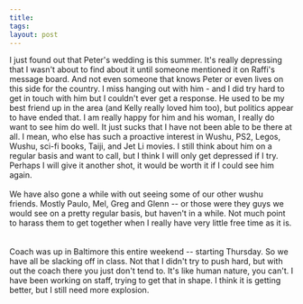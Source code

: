 ```yaml
---
title: 
tags: 
layout: post
---
```

I just found out that Peter's wedding is this summer.  It's really depressing that I wasn't about to find about it until someone mentioned it on Raffi's message board.  And not even someone that knows Peter or even lives on this side for the country.  I miss hanging out with him - and I did try hard to get in touch with him but I couldn't ever get a response.  He used to be my best friend up in the area (and Kelly really loved him too), but politics appear to have ended that.  I am really happy for him and his woman, I really do want to see him do well.  It just sucks that I have not been able to be there at all.  I mean, who else has such a proactive interest in Wushu, PS2, Legos, Wushu, sci-fi books, Taiji, and Jet Li movies.  I still think about him on a regular basis and want to call, but I think I will only get depressed if I try.  Perhaps I will give it another shot, it would be worth it if I could see him again.<br /><br />We have also gone a while with out seeing some of our other wushu friends.  Mostly Paulo, Mel, Greg and Glenn -- or those were they guys we would see on a pretty regular basis, but haven't in a while.  Not much point to harass them to get together when I really have very little free time as it is.  <br /><br />Coach was up in Baltimore this entire weekend -- starting Thursday.  So we have all be slacking off in class.  Not that I didn't try to push hard, but with out the coach there you just don't tend to.  It's like human nature, you can't.  I have been working on staff, trying to get that in shape.  I think it is getting better, but I still need more explosion.  <br />
